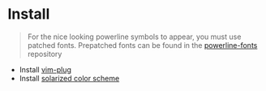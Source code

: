 # Install

 > For the nice looking powerline symbols to appear, you must use patched fonts.
 > Prepatched fonts can be found in the [powerline-fonts](https://github.com/powerline/fonts) repository
 
- Install [vim-plug](https://github.com/junegunn/vim-plug)
- Install [solarized color scheme](https://github.com/altercation/vim-colors-solarized)
